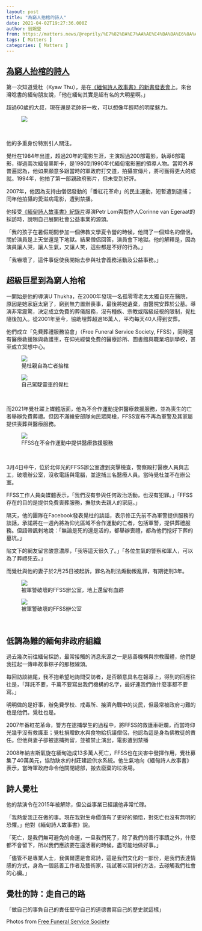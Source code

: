 ```yaml
---
layout: post
title: "為窮人抬棺的詩人"
date: 2021-04-02T19:27:36.000Z
author: 翁婉瑩
from: https://matters.news/@reprily/%E7%82%BA%E7%AA%AE%E4%BA%BA%E6%8A%AC%E6%A3%BA%E7%9A%84%E8%A9%A9%E4%BA%BA-bafyreib6k2ftxqdjznp3qvezld3nlsct7bai4aqz6wufbyned5fli2evqy
tags: [ Matters ]
categories: [ Matters ]
---
```

<!--1617391656000-->
[為窮人抬棺的詩人](https://matters.news/@reprily/%E7%82%BA%E7%AA%AE%E4%BA%BA%E6%8A%AC%E6%A3%BA%E7%9A%84%E8%A9%A9%E4%BA%BA-bafyreib6k2ftxqdjznp3qvezld3nlsct7bai4aqz6wufbyned5fli2evqy)
------

<div>
<p>第一次知道覺杜（Kyaw Thu），是在<a href="https://www.openbook.org.tw/article/p-17909" target="_blank">《緬甸詩人故事書》的新書發表會</a>上。來台灣唸書的緬甸朋友說，「他在緬甸其實是超有名的大明星啊。」</p><p>超過60歲的大叔，現在還是老帥哥一枚，可以想像年輕時的明星魅力。</p><figure class="image"><img src="https://assets.matters.news/embed/c75eeee7-8716-46ae-8b01-200ed7c68d9b.jpeg" data-asset-id="c75eeee7-8716-46ae-8b01-200ed7c68d9b" referrerpolicy="no-referrer"><figcaption><span></span></figcaption></figure><p><br></p><p>他的多重身份特別引人關注。</p><p>覺杜在1984年出道，超過20年的電影生涯，主演超過200部電影，執導6部電影，得過兩次緬甸奧斯卡，是1980到1990年代緬甸電影圈的領導人物。當時外界普遍認為，他如果願意多跟當時的軍政府打交道，拍攝宣傳片，將可獲得更大的成就。1994年，他拍了第一部親政府影片，但未受到好評。</p><p>2007年，他因為支持由僧侶發動的「番紅花革命」的民主運動，短暫遭到逮捕；同年他拍攝的愛滋病電影，遭到禁播。</p><p>他接受<a href="https://vimeo.com/ondemand/117894?fbclid=IwAR3nQYPmWa_wdeO1UxTjdG8taXnwJLD_6NJL89F0x5n-kP1YXaLkjWTLcfc" target="_blank">《緬甸詩人故事書》紀錄片</a>導演Petr Lom與製作人Corinne van Egeraat的採訪時，說明自己展開社會公益事業的源頭。</p><p>「我的孩子在暑假期間參加一個佛教文學夏令營的時候，他問了一個知名的僧侶，關於演員是上天堂還是下地獄。結果僧侶回答，演員會下地獄。他的解釋是，因為演員讓人哭，讓人生氣，又讓人笑，這些都是不好的行為。」</p><p>「我嚇壞了，這件事促使我開始去參與社會義務活動及公益事務。」</p><h2> 超級巨星到為窮人抬棺</h2><p>一開始是他的導演U Thukha，在2000年發現一名孤零零老太太獨自死在醫院，原因是她家庭太窮了，窮到無力置辦喪事，最後將她遺棄，由醫院安葬於公墓。導演非常震驚，決定成立免費的葬儀服務，沒有種族、宗教或階級歧視的限制，覺杜隨後加入。從2001年至今，協助埋葬超過16萬人，平均每天40人得到安葬。</p><p>他們成立「免費葬禮服務協會」（Free Funeral Service Society, FFSS），同時還有醫療救援隊與救護車，在仰光經營免費的醫療診所、圖書館與職業培訓學校，甚至成立冥想中心。</p><figure class="image"><img src="https://assets.matters.news/embed/1fbdf6af-005a-412c-9b95-9e19a4666029.jpeg" data-asset-id="1fbdf6af-005a-412c-9b95-9e19a4666029" referrerpolicy="no-referrer"><figcaption><span>覺杜親自為亡者抬棺</span></figcaption></figure><figure class="image"><img src="https://assets.matters.news/embed/2adbad02-f3f8-4422-8202-64d1e71bc0f4.jpeg" data-asset-id="2adbad02-f3f8-4422-8202-64d1e71bc0f4" referrerpolicy="no-referrer"><figcaption><span>自己駕駛靈車的覺杜</span></figcaption></figure><p><br></p><p>而2021年覺杜躍上媒體版面，他為不合作運動提供醫療救援服務，並為喪生的亡者舉辦免費葬禮。但因不滿維安部隊向民眾開槍，FFSS宣布不再為軍警及其家屬提供喪葬與醫療服務。</p><figure class="image"><img src="https://assets.matters.news/embed/1c304824-8ed9-493a-b589-c9b69f38c84b.jpeg" data-asset-id="1c304824-8ed9-493a-b589-c9b69f38c84b" referrerpolicy="no-referrer"><figcaption><span>FFSS在不合作運動中提供醫療救援服務</span></figcaption></figure><p><br></p><p>3月4日中午，位於北仰光的FFSS辦公室遭到突擊檢查，警察毆打醫療人員與志工，破壞辦公室，沒收電話與電腦，並逮捕三名醫療人員。當時覺杜並不在辦公室。</p><p>FFSS工作人員向媒體表示，「我們沒有參與任何政治活動，也沒有犯罪。」「FFSS存在的目的是提供免費喪葬服務，撫慰失去親人的家庭。」</p><p>隔天，他的團隊在Facebook發表覺杜的談話，表示修正先前不為軍警提供服務的談話，承諾將在一週內將為仰光區域不合作運動的亡者，包括軍警，提供葬禮服務。但語帶諷剌地說：「無論是死的還是活的，都舉辦喪禮，都為他們挖好下葬的墓坑。」</p><p>貼文下的網友留言酸意濃厚，「我等這天很久了。」「各位生氣的警察和軍人，可以為了葬禮死去。」</p><p>而覺杜與他的妻子於2月25日被起訴，罪名為刑法煽動叛亂罪，有期徒刑3年。</p><figure class="image"><img src="https://assets.matters.news/embed/41e07535-328b-4030-b2b2-9d0f6d395470.jpeg" data-asset-id="41e07535-328b-4030-b2b2-9d0f6d395470" referrerpolicy="no-referrer"><figcaption><span>被軍警破壞的FFSS辦公室，地上還留有血跡</span></figcaption></figure><figure class="image"><img src="https://assets.matters.news/embed/1639ff50-2e7a-4383-9add-526f4e13af90.jpeg" data-asset-id="1639ff50-2e7a-4383-9add-526f4e13af90" referrerpolicy="no-referrer"><figcaption><span>被軍警破壞的FFSS辦公室</span></figcaption></figure><p><br></p><h2>低調為難的緬甸非政府組織</h2><p>過去幾次前往緬甸採訪，最常接觸的消息來源之一是慈善機構與宗教團體，他們是我拉起一傳串故事粽子的那根線頭。</p><p>每回訪談結尾，我不抱希望地詢問受訪者，是否願意具名在報導上，得到的回應往往是，「拜託不要，千萬不要寫出我們機構的名字，最好連我們做什麼事都不要寫。」</p><p>明明做的是好事，辦免費學校、戒毒所、接濟內戰中的災民，但最常被政府刁難的也是他們。覺杜也是。</p><p>2007年番紅花革命，警方在逮捕學生的過程中，將FFSS的救護車砸爛，而當時仰光幾乎沒有救護車；覺杜捐贈飲水與食物給抗議僧侶，他認為這是身為佛教徒的責任。但他與妻子卻被逮捕拘留，並被禁止演出，電影遭到禁播</p><p>2008年納吉斯氣旋在緬甸造成13多萬人死亡，FFSS也在災害中發揮作用，覺杜募集了40萬美元，協助缺水的村莊建設供水系統。他生氣地向《緬甸詩人故事書》表示，當時軍政府命令他關閉總部，搬去廢棄的垃圾場。</p><h2>詩人覺杜</h2><p>他的禁演令在2015年被解除，但公益事業已經讓他非常忙碌。</p><p>「我熱愛我正在做的事。現在我對生命價值有了更好的領悟，對死亡也沒有無明的恐懼。」他對《緬甸詩人故事書》說。</p><p>「死亡，是我們無可避免的命運，一旦我們死了，除了我們的善行事蹟之外，什麼都不會留下，所以我們應該要在還活著的時候，盡可能地做好事。」</p><p>「儘管不是專業人士，我偶爾還是會寫詩，這是我們文化的一部份，是我們表達情感的方式，身為一個慈善工作者及藝術家，我試著以寫詩的方法，去碰觸我們社會的心臟。」</p><h2>覺杜的詩：走自己的路</h2><pre class="ql-syntax">「做自己的事負自己的責任堅守自己的道德書寫自己的歷史就這樣」</pre><p>Photos from <a href="https://www.facebook.com/FFSS.YGN" target="_blank">Free Funeral Service Society</a></p>
</div>
